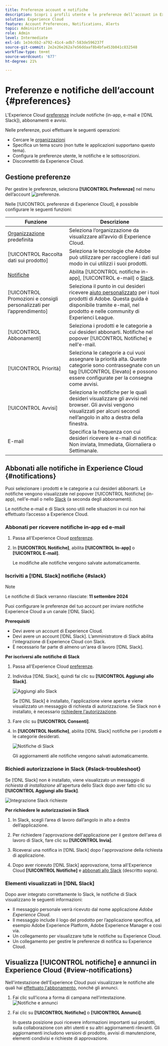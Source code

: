 ```yaml
---
title: Preferenze account e notifiche
description: Scopri i profili utente e le preferenze dell’account in Experience Cloud. Iscriviti alle notifiche sui prodotti per e-mail e  [!DNL Slack] e configura gli avvisi sui prodotti.
solution: Experience Cloud
feature: Account Preferences, Notifications, Alerts
topic: Administration
role: Admin
level: Intermediate
exl-id: 1e34c6b2-a792-41c4-adb7-583de596237f
source-git-commit: 2e2e26e262a7e56ddaaf8b4bfa453b041c832548
workflow-type: tm+mt
source-wordcount: '677'
ht-degree: 21%

---
```


# Preferenze e notifiche dell’account {#preferences}

L&#39;Experience Cloud [preferenze](https://experience.adobe.com/preferences) include notifiche (in-app, e-mail e [!DNL Slack]), abbonamenti e avvisi.

Nelle preferenze, puoi effettuare le seguenti operazioni:

* Cercare le [organizzazioni](../administration/organizations.md)
* Specifica un tema scuro (non tutte le applicazioni supportano questo tema).
* Configura le preferenze utente, le notifiche e le sottoscrizioni.
* Disconnettiti da Experience Cloud.

## Gestione preferenze

Per gestire le preferenze, seleziona **[!UICONTROL Preferenze]** nel menu dell’account ![preferenze](../assets/preferences-icon-sm.png).

Nelle [!UICONTROL preferenze di Experience Cloud], è possibile configurare le seguenti funzioni:

| Funzione | Descrizione |
|--- |--- |
| [Organizzazione](../administration/organizations.md) predefinita | Seleziona l’organizzazione da visualizzare all’avvio di Experience Cloud. |
| [!UICONTROL Raccolta dati sui prodotto] | Seleziona le tecnologie che Adobe può utilizzare per raccogliere i dati sul modo in cui utilizzi i suoi prodotti. |
| [Notifiche](#notifications-and-announcements) | Abilita [!UICONTROL notifiche in-app], [!UICONTROL e-mail] o [Slack](#slack-notifications). |
| [!UICONTROL Promozioni e consigli personalizzati per l’apprendimento] | Seleziona il punto in cui desideri ricevere [aiuto personalizzato](personalized-learning.md) per i tuoi prodotti di Adobe. Questa guida è disponibile tramite e-mail, nel prodotto e nelle community di Experienci League. |
| [!UICONTROL Abbonamenti] | Seleziona i prodotti e le categorie a cui desideri abbonarti. Notifiche nel popover [!UICONTROL Notifiche] e nell&#39;e-mail. |
| [!UICONTROL Priorità] | Seleziona le categorie a cui vuoi assegnare la priorità alta. Queste categorie sono contrassegnate con un tag [!UICONTROL Elevato] e possono essere configurate per la consegna come avvisi. |
| [!UICONTROL Avvisi] | Seleziona le notifiche per le quali desideri visualizzare gli avvisi nel browser. Gli avvisi vengono visualizzati per alcuni secondi nell’angolo in alto a destra della finestra. |
| E-mail | Specifica la frequenza con cui desideri ricevere le e-mail di notifica: Non inviata, Immediata, Giornaliera o Settimanale. |

## Abbonati alle notifiche in Experience Cloud {#notifications}

Puoi selezionare i prodotti e le categorie a cui desideri abbonarti. Le notifiche vengono visualizzate nel popover [!UICONTROL Notifiche] (in-app), nell&#39;e-mail o nello [Slack](#slack-notifications) (a seconda degli abbonamenti).

Le notifiche e-mail e di Slack sono utili nelle situazioni in cui non hai effettuato l’accesso a Experience Cloud.

### Abbonati per ricevere notifiche in-app ed e-mail

1. Passa all&#39;Experience Cloud [preferenze](https://experience.adobe.com/preferences).

1. In **[!UICONTROL Notifiche]**, abilita **[!UICONTROL In-app]** o **[!UICONTROL E-mail]**.

   Le modifiche alle notifiche vengono salvate automaticamente.

### Iscriviti a [!DNL Slack] notifiche {#slack}

>[!NOTE]
>
>Le notifiche di Slack verranno rilasciate: **11 settembre 2024**


Puoi configurare le preferenze del tuo account per inviare notifiche Experience Cloud a un canale [!DNL Slack].

**Prerequisiti**

* Devi avere un account di Experience Cloud.
* Devi avere un account [!DNL Slack]. L’amministratore di Slack abilita l’integrazione di Experience Cloud con Slack.
* È necessario far parte di almeno un&#39;area di lavoro [!DNL Slack].

**Per iscriversi alle notifiche di Slack**

1. Passa all&#39;Experience Cloud [preferenze](https://experience.adobe.com/preferences).

1. Individua [!DNL Slack], quindi fai clic su **[!UICONTROL Aggiungi allo Slack]**.

   ![Aggiungi allo Slack](../assets/add-to-slack.png)

   Se [!DNL Slack] è installato, l&#39;applicazione viene aperta e viene visualizzato un messaggio di richiesta di autorizzazione. Se Slack non è installato, è necessario [richiedere l&#39;autorizzazione](#slack-troubleshoot).

1. Fare clic su **[!UICONTROL Consenti]**.

1. In **[!UICONTROL Notifiche]**, abilita [!DNL Slack] notifiche per i prodotti e le categorie desiderati.

   ![Notifiche di Slack](../assets/slack.png)

   Gli aggiornamenti alle notifiche vengono salvati automaticamente.

### Richiedi autorizzazione in Slack {#slack-troubleshoot}

Se [!DNL Slack] non è installato, viene visualizzato un messaggio di _richiesta di installazione_ all&#39;apertura dello Slack dopo aver fatto clic su **[!UICONTROL Aggiungi allo Slack]**.

![Integrazione Slack richieste](../assets/slack-request.png)

**Per richiedere le autorizzazioni in Slack**

1. In Slack, scegli l’area di lavoro dall’angolo in alto a destra dell’applicazione.

1. Per richiedere l&#39;approvazione dell&#39;applicazione per il gestore dell&#39;area di lavoro di Slack, fare clic su **[!UICONTROL Invia]**.

1. Riceverai una notifica in [!DNL Slack] dopo l&#39;approvazione della richiesta di applicazione.

1. Dopo aver ricevuto [!DNL Slack] approvazione, torna all&#39;Experience Cloud **[!UICONTROL Notifiche]** e [abbonati allo Slack](#slack-notifications) (descritto sopra).

### Elementi visualizzati in [!DNL Slack]

Dopo aver integrato correttamente lo Slack, le notifiche di Slack visualizzano le seguenti informazioni:

* Il messaggio personale verrà ricevuto dal nome applicazione _Adobe Experience Cloud_.
* Il messaggio include il logo del prodotto per l’applicazione specifica, ad esempio Adobe Experience Platform, Adobe Experience Manager e così via.
* Un collegamento per visualizzare tutte le notifiche su Experience Cloud.
* Un collegamento per gestire le preferenze di notifica su Experience Cloud.

## Visualizza [!UICONTROL notifiche] e annunci in Experience Cloud {#view-notifications}

Nell&#39;intestazione dell&#39;Experience Cloud puoi visualizzare le notifiche alle quali hai [effettuato l&#39;abbonamento](#notifications), nonché gli annunci.

1. Fai clic sull’icona a forma di campana nell’intestazione. ![Notifiche e annunci](../assets/bell-icon.png)

1. Fai clic su **[!UICONTROL Notifiche]** o **[!UICONTROL Annunci]**.

   In questa posizione puoi ricevere informazioni importanti sui prodotti, sulla collaborazione con altri utenti e su altri aggiornamenti rilevanti. Gli aggiornamenti includono versioni di prodotto, avvisi di manutenzione, elementi condivisi e richieste di approvazione.